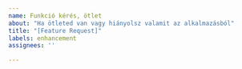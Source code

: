 ```yaml
---
name: Funkció kérés, ötlet
about: "Ha ötleted van vagy hiányolsz valamit az alkalmazásból"
title: "[Feature Request]"
labels: enhancement
assignees: ''

---
```



